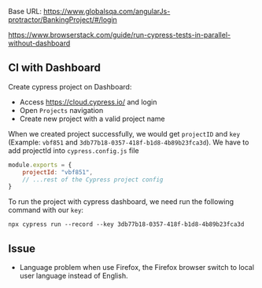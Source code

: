 Base URL: https://www.globalsqa.com/angularJs-protractor/BankingProject/#/login

https://www.browserstack.com/guide/run-cypress-tests-in-parallel-without-dashboard

## CI with Dashboard

Create cypress project on Dashboard:

- Access https://cloud.cypress.io/ and login
- Open `Projects` navigation
- Create new project with a valid project name

When we created project successfully, we would get `projectID` and `key` (Example: `vbf851`
and `3db77b18-0357-418f-b1d8-4b89b23fca3d`).
We have to add projectId into `cypress.config.js` file

```js
module.exports = {
    projectId: "vbf851",
    // ...rest of the Cypress project config
}
```
To run the project with cypress dashboard, we need run the following command with our `key`:
```shell
npx cypress run --record --key 3db77b18-0357-418f-b1d8-4b89b23fca3d
```

## Issue

- Language problem when use Firefox, the Firefox browser switch to local user language instead of English.